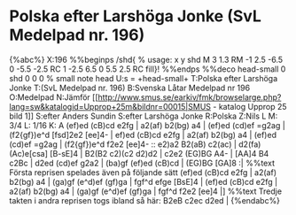# Polska efter Larshöga Jonke (SvL Medelpad nr. 196)

{%abc%}
X:196
%%beginps
/shd{	% usage: x y shd
	M 3 1.3 RM
	-1 2.5 -6.5 0 -5.5 -2.5 RC
	1 -2.5 6.5 0 5.5 2.5 RC fill}!
%%endps
%%deco head-small 0 shd 0 0 0	% small note head
U:s = +head-small+
T:Polska efter Larshöga Jonke
T:(SvL Medelpad nr. 196)
B:Svenska Låtar Medelpad nr 196
O:Medelpad
N:Jämför [[http://www.smus.se/earkiv/fmk/browselarge.php?lang=sw&katalogid=Upprop+25m&bildnr=00015|SMUS - katalog Upprop 25 bild 1]]
S:efter Anders Sundin
S:efter Larshöga Jonke
R:Polska
Z:Nils L
M: 3/4
L: 1/16
K: A
(ef)ed (cB)cd e2fg | a2(af) b2(bg) a4 | (ef)ed (cd)ef =g2ag | (f2{gf})e^d [fsd]2e2 [ee]4- |
 ef)ed (cB)cd e2fg | a2(af) b2(bg) a4 | (ef)ed (cd)ef =g2ag | (f2{gf})e^d f2e2 [ee]4- ::
e2)a2 B2(aB) c2(ac) | d2(fa) (Ac)e[csa] [B-sE]4 | B2(B2 c2)(c2 d2)d2 | c2e2 (EG)BG A4- |
[AA]4 B4 c2Bc | d2ed (cd)ef g2a2 | (ba)gf (ef)ed (cB)cd | (EG)BG [GA]8 :| 
%%text Första reprisen spelades även på följande sätt
(ef)ed (cB)cd e2fg | a2(af) b2(bg) a4 | (ga)gf (e^d)ef (gf)ga | fgf^d efge [BsE]4 |
(ef)ed (cB)cd e2fg | a2(af) b2(bg) a4 | (ga)gf (e^d)ef (gf)ga | fgf^d f2e2 [ee]4 |] 
%%text Tredje takten i andra reprisen togs ibland så här:
B2eB  c2ec d2ed |
{%endabc%}
